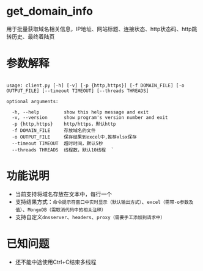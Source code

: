 # get_domain_info
用于批量获取域名相关信息，IP地址、网站标题、连接状态、http状态码、http跳转历史、最终着陆页

# 参数解释
<pre><code>
usage: client.py [-h] [-v] [-p {http,https}] [-f DOMAIN_FILE] [-o OUTPUT_FILE] [--timeout TIMEOUT] [--threads THREADS]

optional arguments:

  -h, --help         show this help message and exit  
  -v, --version      show program's version number and exit  
  -p {http,https}    http/https，默认http  
  -f DOMAIN_FILE     存放域名的文件  
  -o OUTPUT_FILE     保存结果到excel中,推荐xlsx保存  
  --timeout TIMEOUT  超时时间，默认5秒  
  --threads THREADS  线程数，默认10线程  `
</code></pre>

# 功能说明
* 当前支持将域名存放在文本中，每行一个
* 支持结果方式：`命令提示符窗口中实时显示（默认输出方式）`、`excel（需带-o参数及值）`、`MongoDB（需取消代码中的相关注释）`
* 支持自定义`dnsserver`、`headers`、`proxy（需要手工添加到请求中）`

# 已知问题
* 还不能中途使用Ctrl+C结束多线程
